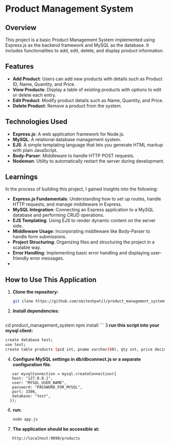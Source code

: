 # Product Management System

## Overview

This project is a basic Product Management System implemented using Express.js as the backend framework and MySQL as the database. It includes functionalities to add, edit, delete, and display product information.

## Features

- **Add Product**: Users can add new products with details such as Product ID, Name, Quantity, and Price.
- **View Products**: Display a table of existing products with options to edit or delete each entry.
- **Edit Product**: Modify product details such as Name, Quantity, and Price.
- **Delete Product**: Remove a product from the system.

## Technologies Used

- **Express.js**: A web application framework for Node.js.
- **MySQL**: A relational database management system.
- **EJS**: A simple templating language that lets you generate HTML markup with plain JavaScript.
- **Body-Parser**: Middleware to handle HTTP POST requests.
- **Nodemon**: Utility to automatically restart the server during development.

## Learnings

In the process of building this project, I gained insights into the following:

- **Express.js Fundamentals**: Understanding how to set up routes, handle HTTP requests, and manage middleware in Express.
- **MySQL Integration**: Connecting an Express application to a MySQL database and performing CRUD operations.
- **EJS Templating**: Using EJS to render dynamic content on the server side.
- **Middleware Usage**: Incorporating middleware like Body-Parser to handle form submissions.
- **Project Structuring**: Organizing files and structuring the project in a scalable way.
- **Error Handling**: Implementing basic error handling and displaying user-friendly error messages.
- 
## How to Use This Application

1. **Clone the repository:**

   ```bash
   git clone https://github.com/smiteshpatil/product_management_system.git
      ```

2. **Install dependencies:** 
   ```bash
  cd product_management_system
  npm install
     ```
3.**run this script into your mysql client:**

   ```bash
   create database test;
   use test;
   create table products (pid int, pname varchar(50), qty int, price decimal(10,2));
   ``` 
  
4. **Configure MySQL settings in db/dbconnect.js or a separate configuration file.**
```
   var mysqlConnection = mysql.createConnection({
   host: "127.0.0.1",
   user: "MYSQL_USER_NAME",
   password: "PASSWORD_FOR_MYSQL",
   port: 3306,
   database: "test",
  });
```

6. **run:**

   ```bash
   node app.js
   ```

7. **The application should be accessible at:**
```bash
   http://localhost:9090/products
```
